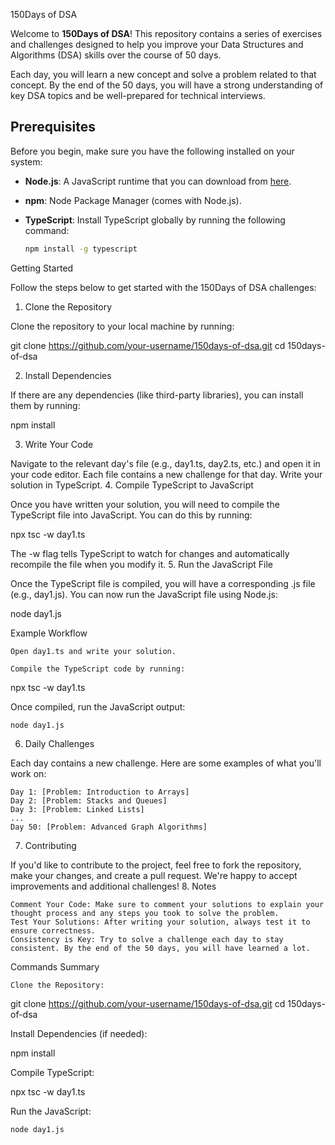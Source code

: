  150Days of DSA

Welcome to **150Days of DSA**! This repository contains a series of exercises and challenges designed to help you improve your Data Structures and Algorithms (DSA) skills over the course of 50 days.

Each day, you will learn a new concept and solve a problem related to that concept. By the end of the 50 days, you will have a strong understanding of key DSA topics and be well-prepared for technical interviews.

## Prerequisites

Before you begin, make sure you have the following installed on your system:

- **Node.js**: A JavaScript runtime that you can download from [here](https://nodejs.org/).
- **npm**: Node Package Manager (comes with Node.js).
- **TypeScript**: Install TypeScript globally by running the following command:

  ```bash
  npm install -g typescript

Getting Started

Follow the steps below to get started with the 150Days of DSA challenges:
1. Clone the Repository

Clone the repository to your local machine by running:

git clone https://github.com/your-username/150days-of-dsa.git
cd 150days-of-dsa

2. Install Dependencies

If there are any dependencies (like third-party libraries), you can install them by running:

npm install

3. Write Your Code

Navigate to the relevant day's file (e.g., day1.ts, day2.ts, etc.) and open it in your code editor. Each file contains a new challenge for that day. Write your solution in TypeScript.
4. Compile TypeScript to JavaScript

Once you have written your solution, you will need to compile the TypeScript file into JavaScript. You can do this by running:

npx tsc -w day1.ts

The -w flag tells TypeScript to watch for changes and automatically recompile the file when you modify it.
5. Run the JavaScript File

Once the TypeScript file is compiled, you will have a corresponding .js file (e.g., day1.js). You can now run the JavaScript file using Node.js:

node day1.js

Example Workflow

    Open day1.ts and write your solution.

    Compile the TypeScript code by running:

npx tsc -w day1.ts

Once compiled, run the JavaScript output:

    node day1.js

6. Daily Challenges

Each day contains a new challenge. Here are some examples of what you'll work on:

    Day 1: [Problem: Introduction to Arrays]
    Day 2: [Problem: Stacks and Queues]
    Day 3: [Problem: Linked Lists]
    ...
    Day 50: [Problem: Advanced Graph Algorithms]

7. Contributing

If you'd like to contribute to the project, feel free to fork the repository, make your changes, and create a pull request. We're happy to accept improvements and additional challenges!
8. Notes

    Comment Your Code: Make sure to comment your solutions to explain your thought process and any steps you took to solve the problem.
    Test Your Solutions: After writing your solution, always test it to ensure correctness.
    Consistency is Key: Try to solve a challenge each day to stay consistent. By the end of the 50 days, you will have learned a lot.

Commands Summary

    Clone the Repository:

git clone https://github.com/your-username/150days-of-dsa.git
cd 150days-of-dsa

Install Dependencies (if needed):

npm install

Compile TypeScript:

npx tsc -w day1.ts

Run the JavaScript:

    node day1.js
